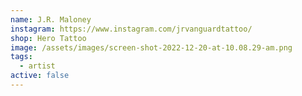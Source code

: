 ```yaml
---
name: J.R. Maloney
instagram: https://www.instagram.com/jrvanguardtattoo/
shop: Hero Tattoo
image: /assets/images/screen-shot-2022-12-20-at-10.08.29-am.png
tags:
  - artist
active: false
---
```

